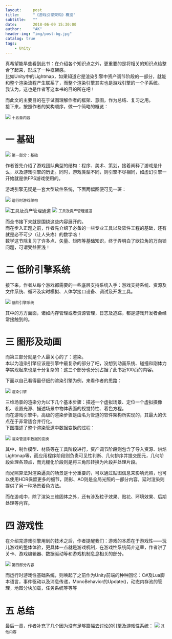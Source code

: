 ```yaml
---
layout:     post
title:      "《游戏引擎架构》概览"
subtitle:   ""
date:       2018-06-09 15:30:00
author:     "AK"
header-img: "img/post-bg.jpg"
catalog: true
tags:
    - Unity
---
```


真希望能早些看到此书：在介绍各个知识点之外，更重要的是将相关的知识点给整合了起来，形成了一种框架感。  
比如Unity中的Lightmap，如果知道它是渲染引擎中资产调节阶段的一部分，就能和整个渲染流程产生联系了，而整个渲染引擎其实也是游戏引擎的一个子系统。  
我认为，这也是作者写这本书的目的所在吧！  

而此文的主要目的在于试图理解作者的框架、意图，作为总结、复习之用。    
接下来，按照作者的架构顺序，做一个简略的概览：

![](/img/in-post/game-engine-architecture/1.png)
<small class="img-hint">十五章内容</small>

# 一 基础

![](/img/in-post/game-engine-architecture/2.png)
<small class="img-hint">第一部分：基础</small>

作者首先介绍了游戏团队典型的结构：程序、美术、策划，接着阐释了游戏是什么，以及游戏引擎的历史。同时，游戏类型不同，则引擎不尽相同，如虚幻引擎一开始就是供FPS游戏使用的。

游戏引擎无疑是一套大型软件系统，下面两幅图便可见一斑：

![](/img/in-post/game-engine-architecture/3.png)
<small class="img-hint">运行时游戏架构</small>

![工具及资产管理通道](https://upload-images.jianshu.io/upload_images/9476896-cef170ce3b0d9774.png?imageMogr2/auto-orient/strip%7CimageView2/2/w/1240)
![](/img/in-post/game-engine-architecture/4.png)
<small class="img-hint">工具及资产管理通道</small>

而全书接下来就是围绕这些内容展开的。  
而在步入正题之前，作者先介绍了必备的一些专业工具以及软件工程的基础，还有就是必不可少（让人头疼）的数学咯！  
数学这节除复习了许多点、矢量、矩阵等基础知识，终于弄明白了欧拉角的万向锁问题，可谓受益匪浅！

# 二 低阶引擎系统
接下来，作者从每个游戏都需要的一些底层支持系统入手：游戏支持系统、资源及文件系统、循环及实时模拟、人体学接口设备、调试及开发工具。

![](/img/in-post/game-engine-architecture/5.png)
<small class="img-hint">低阶引擎系统</small>

其中的方方面面，诸如内存管理或者资源管理，日志及追踪，都是游戏开发者会经常接触到的。

# 三 图形及动画
而第三部分就是个人最关心的了：渲染。  
本以为渲染引擎应该是引擎中最复杂的部分了吧，没想到动画系统、碰撞和刚体力学实现起来也是十分复杂的：这三个部分也分别占据了此书近100页的内容。

下面以自己看得最仔细的渲染引擎为例，来看作者的思路：

![](/img/in-post/game-engine-architecture/6.png)
<small class="img-hint">渲染引擎</small>

三维场景的渲染分为以下几个基本步骤：描述一个虚拟场景、定位一个虚拟摄像机、设置光源、描述场景中物体表面的视觉特性、着色方程。  
而在游戏引擎中，高级的渲染步骤是由名为管道的软件架构所实现的，其最大的优点在于非常适合并行化。  
下图描述了整个渲染管道中数据变换的过程：

![](/img/in-post/game-engine-architecture/7.png)
<small class="img-hint">渲染管道中数据的变换</small>

其中，制作模型、材质等在工具阶段进行，资产调节阶段则包含了导入资源、烘焙Lightmap等，而应用程序阶段则负责可见性判断、几何排序并提交图元，几何阶段处理各顶点，而光栅化阶段则是将三角形转换为片段并处理片段。

而光照算法对渲染逼真的场景是十分重要的，可以通过贴图信息来影响光照，也可以使用HDR保留更多的细节，阴影、AO则是全局光照的一部分内容，延时渲染则提供了另一种场景着色方法。

而在游戏中，除了渲染三维固体之外，还有涉及粒子效果、贴花、环境效果、后期处理等内容。

# 四 游戏性
在介绍完游戏引擎用到的技术之后，作者提醒我们：游戏的本质在于游戏性——玩儿游戏的整体体验，更具体一点就是游戏机制，在游戏性系统简介这章，作者讲了关卡、游戏编辑器、数据驱动等和游戏机制息息相关的部分。

![](/img/in-post/game-engine-architecture/8.png)
<small class="img-hint">第四部分内容</small>

而运行时游戏性基础系统，则唤起了之前作为Unity前端的种种回忆：C#及Lua脚本语言，事件驱动以及消息传递，MonoBehavior的Update()，动态内存池的管理，地图分块加载，任务系统等等等

# 五 总结
最后一章，作者补充了几个因为没有足够篇幅去讨论的引擎及游戏性系统：
![](/img/in-post/game-engine-architecture/9.png)
<small class="img-hint">其他内容</small>



































